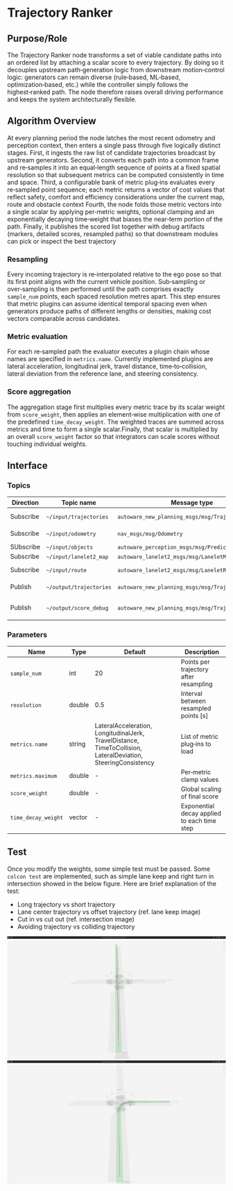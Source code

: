 # Trajectory Ranker

## Purpose/Role

The Trajectory Ranker node transforms a set of viable candidate paths into an ordered list by attaching a scalar score to every trajectory.
By doing so it decouples upstream path‑generation logic from downstream motion‑control logic:
generators can remain diverse (rule‑based, ML‑based, optimization‑based, etc.) while the controller simply follows the highest‑ranked path.
The node therefore raises overall driving performance and keeps the system architecturally flexible.

## Algorithm Overview

At every planning period the node latches the most recent odometry and perception context, then enters a single pass through five logically distinct stages.
First, it ingests the raw list of candidate trajectories broadcast by upstream generators.
Second, it converts each path into a common frame and re‑samples it into an equal‑length sequence of points at a fixed spatial resolution so that subsequent metrics can be computed consistently in time and space.
Third, a configurable bank of metric plug‑ins evaluates every re‑sampled point sequence;
each metric returns a vector of cost values that reflect safety, comfort and efficiency considerations under the current map, route and obstacle context
Fourth, the node folds those metric vectors into a single scalar by applying per‑metric weights, optional clamping and an exponentially decaying time‑weight that biases the near‑term portion of the path.
Finally, it publishes the scored list together with debug artifacts (markers, detailed scores, resampled paths) so that downstream modules can pick or inspect the best trajectory

### Resampling

Every incoming trajectory is re‑interpolated relative to the ego pose so that its first point aligns with the current vehicle position.
Sub‑sampling or over‑sampling is then performed until the path comprises exactly `sample_num` points, each spaced resolution metres apart.
This step ensures that metric plugins can assume identical temporal spacing even when generators produce paths of different lengths or densities, making cost vectors comparable across candidates.

### Metric evaluation

For each re‑sampled path the evaluator executes a plugin chain whose names are specified in `metrics.name`. Currently implemented plugins are lateral acceleration, longitudinal jerk, travel distance, time‑to‑collision, lateral deviation from the reference lane, and steering consistency.

### Score aggregation

The aggregation stage first multiplies every metric trace by its scalar weight from `score_weight`, then applies an element‑wise multiplication with one of the predefined `time_decay_weight`.
The weighted traces are summed across metrics and time to form a single scalar.Finally, that scalar is multiplied by an overall `score_weight` factor so that integrators can scale scores without touching individual weights.

## Interface

### Topics

| Direction | Topic name              | Message type                                       | Purpose                  |
| --------- | ----------------------- | -------------------------------------------------- | ------------------------ |
| Subscribe | `~/input/trajectories`  | `autoware_new_planning_msgs/msg/Trajectories`      | Candidate paths          |
| Subscribe | `~/input/odometry`      | `nav_msgs/msg/Odometry`                            | Ego odometry             |
| SUbscribe | `~/input/objects`       | `autoware_perception_msgs/msg/PredictedObjects`    | Obstacle                 |
| Subscribe | `~/input/lanelet2_map`  | `autoware_lanelet2_msgs/msg/LaneletMapBin`         | HD map                   |
| Subscribe | `~/input/route`         | `autoware_lanelet2_msgs/msg/LaneletRoute`          | Active route             |
| Publish   | `~/output/trajectories` | `autoware_new_planning_msgs/msg/Trajectories`      | Trajectories with scores |
| Publish   | `~/output/score_debug`  | `autoware_new_planning_msgs/msg/TrajectoriesDebug` | Per‑metric score vectors |

### Parameters

| Name                | Type           | Default                                                                                                       | Description                                 |
| ------------------- | -------------- | ------------------------------------------------------------------------------------------------------------- | ------------------------------------------- |
| `sample_num`        | int            | 20                                                                                                            | Points per trajectory after resampling      |
| `resolution`        | double         | 0.5                                                                                                           | Interval between resampled points [s]       |
| `metrics.name`      | string         | LateralAcceleration, LongitudinalJerk, TravelDistance, TimeToCollision, LateralDeviation, SteeringConsistency | List of metric plug‑ins to load             |
| `metrics.maximum`   | double         | -                                                                                                             | Per‑metric clamp values                     |
| `score_weight`      | double         | -                                                                                                             | Global scaling of final score               |
| `time_decay_weight` | vector<double> | -                                                                                                             | Exponential decay applied to each time step |

## Test

Once you modify the weights, some simple test must be passed. Some `colcon test` are implemented, such as simple lane keep and right turn in intersection showed in the below figure.
Here are brief explanation of the test:

- Long trajectory vs short trajectory
- Lane center trajectory vs offset trajectory (ref. lane keep image)
- Cut in vs cut out (ref. intersection image)
- Avoiding trajectory vs colliding trajectory

![fig](./images/test/lane_keep.png)
![fig](./images/test/intersection.png)
